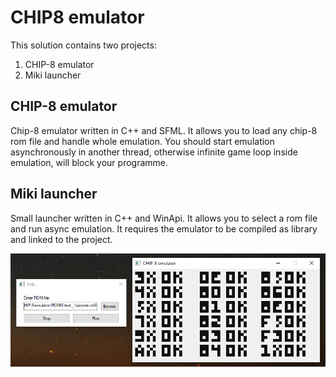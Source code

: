 # CHIP8 emulator

This solution contains two projects:
1. CHIP-8 emulator 
1. Miki launcher

## CHIP-8 emulator
Chip-8 emulator written in C++ and SFML. It allows you to load any chip-8 rom file and handle whole emulation.
You should start emulation asynchronously in another thread, otherwise infinite game loop inside emulation, will block your programme.   

## Miki launcher
Small launcher written in C++ and WinApi. It allows you to select a rom file and run async emulation.
It requires the emulator to be compiled as library and linked to the project. 

![Image](coverphoto.png)
